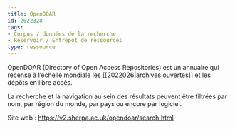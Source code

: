 ```yaml
---
title: OpenDOAR
id: 2022328
tags:
- Corpus / données de la recherche
- Réservoir / Entrepôt de ressources
type: ressource
---
```


OpenDOAR (Directory of Open Access Repositories) est un annuaire qui recense à l’échelle mondiale les [[2022026|archives ouvertes]] et les dépôts en libre accès. 

La recherche et la navigation au sein des résultats peuvent être filtrées par nom, par région du monde, par pays ou encore par logiciel.

Site web : <https://v2.sherpa.ac.uk/opendoar/search.html>

